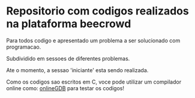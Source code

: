 # Repositorio com codigos realizados na plataforma beecrowd

Para todos codigo e apresentado um problema a ser solucionado com programacao.

Subdividido em sessoes de diferentes problemas.

Ate o momento, a sessao 'iniciante' esta sendo realizada.

Como os codigos sao escritos em C, voce pode utilizar um compilador online como: [onlineGDB](https://www.onlinegdb.com/online_c_compiler) para testar os codigos!
